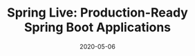 ---
date: '2020-05-06'
description: Spring Boot includes a number of additional features like the Actuator
  and the Micrometer to help you monitor and manage your application. This talk looks
  at some of the features you can use in your Spring Boot application when deploying
  it to production.
lastmod: '2020-05-06'
patterns:
- API
tags:
- Spring Boot
- Microservices
title: 'Spring Live: Production-Ready Spring Boot Applications'
topics:
- Spring
- Microservices
youtube_id: SSu7V-S5yec
---